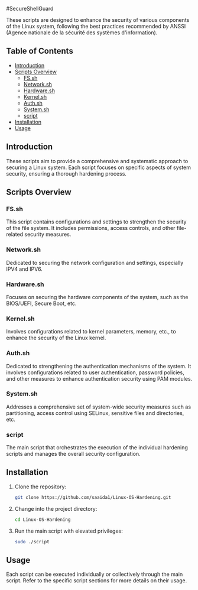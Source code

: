 #SecureShellGuard

These scripts are designed to enhance the security of various components of the Linux system, following the best practices recommended by ANSSI (Agence nationale de la sécurité des systèmes d'information).

## Table of Contents

- [Introduction](#introduction)
- [Scripts Overview](#scripts-overview)
  - [FS.sh](#fssh)
  - [Network.sh](#networksh)
  - [Hardware.sh](#hardwaresh)
  - [Kernel.sh](#kernelsh)
  - [Auth.sh](#authsh)
  - [System.sh](#systemsh)
  - [script](#script)
- [Installation](#installation)
- [Usage](#usage)

## Introduction

These scripts aim to provide a comprehensive and systematic approach to securing a Linux system. Each script focuses on specific aspects of system security, ensuring a thorough hardening process.

## Scripts Overview

### FS.sh

This script contains configurations and settings to strengthen the security of the file system. It includes permissions, access controls, and other file-related security measures.

### Network.sh

Dedicated to securing the network configuration and settings, especially IPV4 and IPV6.

### Hardware.sh

Focuses on securing the hardware components of the system, such as the BIOS/UEFI, Secure Boot, etc.

### Kernel.sh

Involves configurations related to kernel parameters, memory, etc., to enhance the security of the Linux kernel.

### Auth.sh

Dedicated to strengthening the authentication mechanisms of the system. It involves configurations related to user authentication, password policies, and other measures to enhance authentication security using PAM modules.

### System.sh

Addresses a comprehensive set of system-wide security measures such as partitioning, access control using SELinux, sensitive files and directories, etc.

### script

The main script that orchestrates the execution of the individual hardening scripts and manages the overall security configuration.

## Installation

1. Clone the repository:

   ```bash
   git clone https://github.com/saaida1/Linux-OS-Hardening.git
2. Change into the project directory:
   
   ```bash
   cd Linux-OS-Hardening
   
4. Run the main script with elevated privileges:
   
   ```bash
   sudo ./script

## Usage
Each script can be executed individually or collectively through the main script. Refer to the specific script sections for more details on their usage.
